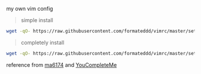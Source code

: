 my own vim config

> simple install
```sh
wget -qO- https://raw.githubusercontent.com/formateddd/vimrc/master/setup.sh | bash -s - 0
```

> completely install
```sh
wget -qO- https://raw.githubusercontent.com/formateddd/vimrc/master/setup.sh | bash -s - 1
```

reference from [ma6174](https://github.com/ma6174/vim-deprecated) and [YouCompleteMe](https://github.com/Valloric/YouCompleteMe/wiki/Building-Vim-from-source)
